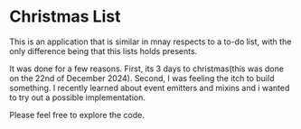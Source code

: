 # Christmas List

This is an application that is similar in mnay respects to a to-do list, with the only difference being that this lists holds presents.

It was done for a few reasons. First, its 3 days to christmas(this was done on the 22nd of December 2024). Second, I was feeling the itch to build something. I recently learned about event emitters and mixins and i wanted to try out a possible implementation.

Please feel free to explore the code.
